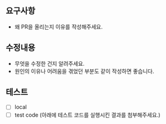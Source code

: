 ## 요구사항

- 왜 PR을 올리는지 이유를 작성해주세요.

## 수정내용

- 무엇을 수정한 건지 알려주세요.
- 원인의 이유나 어려움을 겪었던 부분도 같이 작성하면 좋습니다.

## 테스트

- [ ] local
- [ ] test code
      (아래에 테스트 코드를 실행시킨 결과를 첨부해주세요.)
